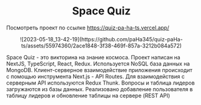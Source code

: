 <h1 align="center">Space Quiz</h1>

Посмотреть проект по ссылке https://quiz-pa-ha-ts.vercel.app/
<div style="text-align: center;">
![2023-05-18_13-42-19](https://github.com/paHa345/quiz-paHa-ts/assets/55974360/2ace1848-3f38-469f-857a-3212b084a572)
</div>


Space Quiz - это викторина на знание космоса. Проект написан на NextJS, TypeScript, React, Redux. Используется NoSQL база данных на MongoDB. Клиент-серверное взаимодействие приложения происходит с помощью инструмента Next.js - API Routes. Для взаимодействия с серверным API используются Redux Thunk. Вопросы и таблица лидеров загружаются из базы данных. Реализовано добавление пользователя в таблицу лидеров и обновление таблицы на сервере (REST API)


